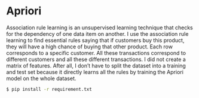 # Apriori
Association rule learning is an unsupervised learning technique that checks for the dependency of one data item on another. I use the association rule learning to find essential rules saying that if customers buy this product, they will have a high chance of buying that other product. Each row corresponds to a specific customer. All these transactions correspond to different customers and all these different transactions. I did not create a matrix of features. After all, I don’t have to split the dataset into a training and test set because it directly learns all the rules by training the Apriori model on the whole dataset. 

```bash
$ pip install -r requirement.txt
```
